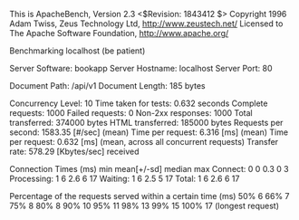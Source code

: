 This is ApacheBench, Version 2.3 <$Revision: 1843412 $>
Copyright 1996 Adam Twiss, Zeus Technology Ltd, http://www.zeustech.net/
Licensed to The Apache Software Foundation, http://www.apache.org/

Benchmarking localhost (be patient)


Server Software:        bookapp
Server Hostname:        localhost
Server Port:            80

Document Path:          /api/v1
Document Length:        185 bytes

Concurrency Level:      10
Time taken for tests:   0.632 seconds
Complete requests:      1000
Failed requests:        0
Non-2xx responses:      1000
Total transferred:      374000 bytes
HTML transferred:       185000 bytes
Requests per second:    1583.35 [#/sec] (mean)
Time per request:       6.316 [ms] (mean)
Time per request:       0.632 [ms] (mean, across all concurrent requests)
Transfer rate:          578.29 [Kbytes/sec] received

Connection Times (ms)
              min  mean[+/-sd] median   max
Connect:        0    0   0.3      0       3
Processing:     1    6   2.6      6      17
Waiting:        1    6   2.5      5      17
Total:          1    6   2.6      6      17

Percentage of the requests served within a certain time (ms)
  50%      6
  66%      7
  75%      8
  80%      8
  90%     10
  95%     11
  98%     13
  99%     15
 100%     17 (longest request)
